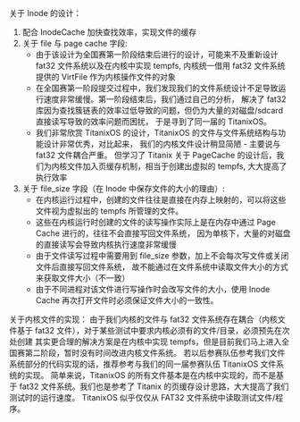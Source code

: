 关于 Inode 的设计：
1. 配合 InodeCache 加快查找效率，实现文件的缓存
2. 关于 file 与 page cache 字段:
   - 由于该设计为全国赛第一阶段结束后进行的设计，可能来不及重新设计 fat32 文件系统以及在内核中实现 tempfs,
     内核统一借用 fat32 文件系统提供的 VirtFile 作为内核操作文件的对象
   - 在全国赛第一阶段提交过程中，我们发现我们的文件系统设计不足导致运行速度非常缓慢。第一阶段结束后，我们通过自己的分析，
     解决了 fat32 库因为查找簇链表的效率过低导致的问题，但仍为大量的对磁盘/sdcard直接读写导致的效率问题而困扰，
     于是寻到了同一届的 TitanixOS。
   - 我们非常欣赏 TitanixOS 的设计，TitanixOS 的文件与文件系统结构与功能设计非常优秀，对比起来，
     我们的内核文件设计稍显简陋 - 主要说与 fat32 文件耦合严重。
     但学习了 Titanix 关于 PageCache 的设计后，我们为内核文件加入页缓存机制，相当于创建出虚拟的 tempfs, 大大提高了执行效率
3. 关于 file_size 字段（在 Inode 中保存文件的大小的理由）:
   - 在内核运行过程中，创建的文件往往是直接在内存上映射的，可以将这些文件视为虚拟出的 tempfs 所管理的文件。
   - 这些在内核运行时创建的文件的读写操作实际上是在内存中通过 Page Cache 进行的，往往不会直接写回文件系统，
     因为单核下，大量的对磁盘的直接读写会导致内核执行速度非常缓慢
   - 由于文件读写过程中需要用到 file_size 参数，加上不会每次写文件或关闭文件后直接写回文件系统，
     故不能通过在文件系统中读取文件大小的方式来获取文件大小（不一致）
   - 由于不同进程对该文件进行写操作时会改写文件的大小，使用 Inode Cache 再次打开文件时必须保证文件大小的一致性。

关于内核文件的实现：
  由于我们内核的文件与 fat32 文件系统存在耦合（内核文件基于 fat32 文件），对于某些测试中要求内核必须有的文件/目录，必须预先在次处创建
  其实更合理的解决方案是在内核中实现 tempfs，但是目前我们马上进入全国赛第二阶段，暂时没有时间改进内核文件系统。
  若以后参赛队伍参考我们文件系统部分的代码实现的话，推荐参考与我们的同一届参赛队伍 TitanixOS 文件系统的实现。
  简单来说，TitanixOS 的所有文件基本是在内核中实现的，而不是基于 fat32 文件系统。我们也是参考了 Titanix 的页缓存设计思路，大大提高了我们测试时的运行速度。
  TitanixOS 似乎仅仅从 FAT32 文件系统中读取测试文件/程序。